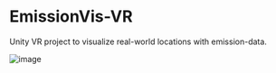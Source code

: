 # EmissionVis-VR
Unity VR project to visualize real-world locations with emission-data.

![image](https://user-images.githubusercontent.com/36818485/215627193-f9225754-4598-4695-9e13-27be4a93c961.png)
